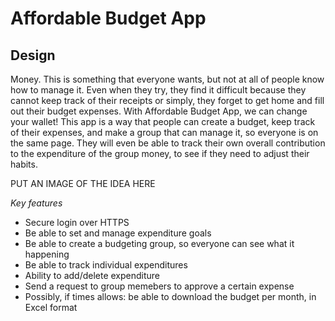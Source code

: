 # Affordable Budget App

## Design <br>
Money. This is something that everyone wants, but not at all of people know how to manage it. Even when they try, they find it difficult because they cannot keep track of their receipts or simply, they forget to get home and fill out their budget expenses. With Affordable Budget App, we can change your wallet! This app is a way that people can create a budget, keep track of their expenses, and make a group that can manage it, so everyone is on the same page. They will even be able to track their own overall contribution to the expenditure of the group money, to see if they need to adjust their habits.

PUT AN IMAGE OF THE IDEA HERE

*Key features*
- Secure login over HTTPS
- Be able to set and manage expenditure goals
- Be able to create a budgeting group, so everyone can see what it happening
- Be able to track individual expenditures
- Ability to add/delete expenditure
- Send a request to group memebers to approve a certain expense
- Possibly, if times allows: be able to download the budget per month, in Excel format
